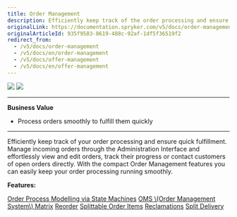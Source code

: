 ```yaml
---
title: Order Management
description: Efficiently keep track of the order processing and ensure quick fulfillment. With the Order Management, you can keep your order processing running smoothly.
originalLink: https://documentation.spryker.com/v5/docs/order-management
originalArticleId: 935f9583-8619-488c-92af-1df5f36519f2
redirect_from:
  - /v5/docs/order-management
  - /v5/docs/en/order-management
  - /v5/docs/offer-management
  - /v5/docs/en/offer-management
---
```


<div class='feature-text'>
    <div class='feature-images'>
    <img class="light-mode" src="https://spryker.s3.eu-central-1.amazonaws.com/docs/Document+360/Capabilities+icons/light/Order+Management.svg"/>
    <img class="dark-mode" src="https://spryker.s3.eu-central-1.amazonaws.com/docs/Document+360/Capabilities+icons/dark/Order+Management.svg"/>
    </div>
    <div class="feature-text-wrap">

***
**Business Value**
* Process orders smoothly to fulfill them quickly
***
        
Efficiently keep track of your order processing and ensure quick fulfillment. Manage incoming orders through the Administration Interface and effortlessly view and edit orders, track their progress or contact customers of open orders directly. With the compact Order Management features you can easily keep your order processing running smoothly.
</div>
</div>

**Features:**
<div>
<a class="feature-link" href="https://documentation.spryker.com/v5/docs/en/order-process-modelling-state-machines">Order Process Modelling via State Machines</a> 
<a class="feature-link" href="https://documentation.spryker.com/v5/docs/en/oms-matrix">OMS \(Order Management System\) Matrix</a>
<a class="feature-link" href="https://documentation.spryker.com/v5/docs/en/reorder">Reorder</a>
<!---<a class="feature-link" href="https://documentation.spryker.com/v5/docs/en/order-processing">Order Processing</a>-->
<a class="feature-link" href="https://documentation.spryker.com/v5/docs/en/splittable-order-items">Splittable Order Items</a>
<a class="feature-link" href="https://documentation.spryker.com/v5/docs/en/reclamations-201903">Reclamations</a>
<a class="feature-link" href="https://documentation.spryker.com/v5/docs/en/split-delivery">Split Delivery</a>
    </div>
